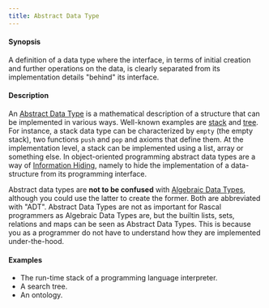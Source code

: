 ```yaml
---
title: Abstract Data Type
---
```


#### Synopsis

A definition of a data type where the interface, in terms of initial creation and further operations on the data, is clearly separated from its implementation details "behind" its interface.

#### Description

An [Abstract Data Type](http://en.wikipedia.org/wiki/Abstract_data_type) is a mathematical description of a structure that can be implemented in various ways.  Well-known examples are [stack](http://en.wikipedia.org/wiki/Stack_(data_structure)) and [tree](http://en.wikipedia.org/wiki/Tree_(data_structure)). For instance, a stack data type can be characterized by `empty` (the empty stack), two functions `push` and `pop` and axioms that define them. At the implementation level, a stack can be implemented using a list, array or something else. In object-oriented programming abstract data types are a way of [Information Hiding](https://en.wikipedia.org/wiki/Information_hiding), namely to hide the implementation of a data-structure from its programming interface.

Abstract data types are **not to be confused** with [Algebraic Data Types](https://en.wikipedia.org/wiki/Algebraic_data_type), although you could use the latter to create the former. Both are abbreviated with "ADT". 
Abstract Data Types are not as important for Rascal programmers as Algebraic Data Types are,
but the builtin lists, sets, relations and maps can be seen as Abstract Data Types. This is because
you as a programmer do not have to understand how they are implemented under-the-hood.

#### Examples


*  The run-time stack of a programming language interpreter.
*  A search tree.
*  An ontology.


